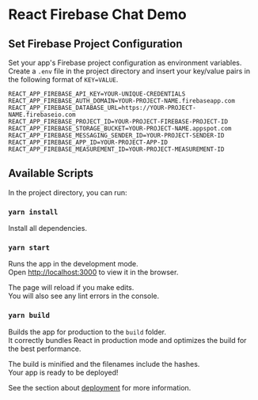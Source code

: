 # React Firebase Chat Demo

## Set Firebase Project Configuration

Set your app's Firebase project configuration as environment variables.\
Create a `.env` file in the project directory and insert your key/value pairs in the following format of `KEY=VALUE`.

```
REACT_APP_FIREBASE_API_KEY=YOUR-UNIQUE-CREDENTIALS
REACT_APP_FIREBASE_AUTH_DOMAIN=YOUR-PROJECT-NAME.firebaseapp.com
REACT_APP_FIREBASE_DATABASE_URL=https://YOUR-PROJECT-NAME.firebaseio.com
REACT_APP_FIREBASE_PROJECT_ID=YOUR-PROJECT-FIREBASE-PROJECT-ID
REACT_APP_FIREBASE_STORAGE_BUCKET=YOUR-PROJECT-NAME.appspot.com
REACT_APP_FIREBASE_MESSAGING_SENDER_ID=YOUR-PROJECT-SENDER-ID
REACT_APP_FIREBASE_APP_ID=YOUR-PROJECT-APP-ID
REACT_APP_FIREBASE_MEASUREMENT_ID=YOUR-PROJECT-MEASUREMENT-ID
```

## Available Scripts

In the project directory, you can run:

### `yarn install`

Install all dependencies.

### `yarn start`

Runs the app in the development mode.\
Open [http://localhost:3000](http://localhost:3000) to view it in the browser.

The page will reload if you make edits.\
You will also see any lint errors in the console.


### `yarn build`

Builds the app for production to the `build` folder.\
It correctly bundles React in production mode and optimizes the build for the best performance.

The build is minified and the filenames include the hashes.\
Your app is ready to be deployed!

See the section about [deployment](https://facebook.github.io/create-react-app/docs/deployment) for more information.
